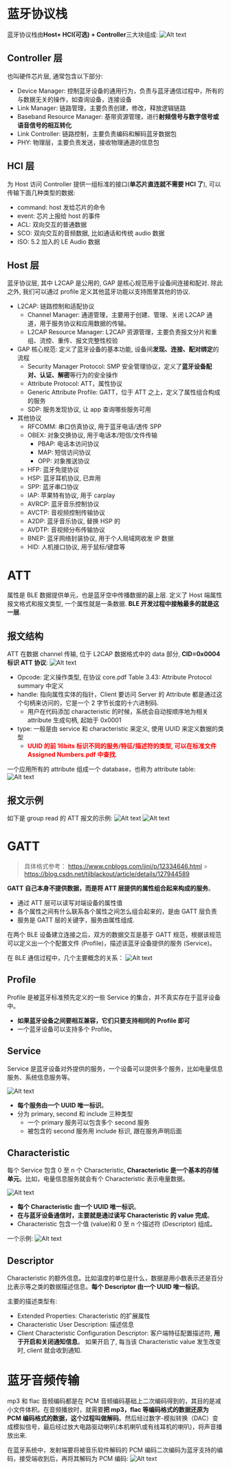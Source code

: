 # 蓝牙协议栈

蓝牙协议栈由**Host+ HCI(可选) + Controller**三大块组成:
![Alt text](2_gatt.assets/image-2.png)

## Controller 层

也叫硬件芯片层, 通常包含以下部分:

- Device Manager: 控制蓝牙设备的通用行为，负责与蓝牙通信过程中，所有的与数据无关的操作，如查询设备，连接设备
- Link Manager: 链路管理，主要负责创建，修改，释放逻辑链路
- Baseband Resource Manager: 基带资源管理，进行**射频信号与数字信号或语音信号的相互转化**
- Link Controller: 链路控制，主要负责编码和解码蓝牙数据包
- PHY: 物理层，主要负责发送，接收物理通道的信息包

## HCI 层

为 Host 访问 Controller 提供一组标准的接口(**单芯片直连就不需要 HCI 了**), 可以传输下面几种类型的数据:

- command: host 发给芯片的命令
- event: 芯片上报给 host 的事件
- ACL: 双向交互的普通数据
- SCO: 双向交互的音频数据, 比如通话和传统 audio 数据
- ISO: 5.2 加入的 LE Audio 数据

## Host 层

蓝牙协议层, 其中 L2CAP 是公用的, GAP 是核心规范用于设备间连接和配对. 除此之外, 我们可以通过 profile 定义其他蓝牙功能以支持图里其他的协议.

- L2CAP: 链路控制和适配协议
  - Channel Manager: 通道管理，主要用于创建、管理、关闭 L2CAP 通道，用于服务协议和应用数据的传输。
  - L2CAP Resource Manager: L2CAP 资源管理，主要负责报文分片和重组、流控、重传、报文完整性校验
- GAP 核心规范: 定义了蓝牙设备的基本功能, 设备间**发现、连接、配对绑定**的流程
  - Security Manager Protocol: SMP 安全管理协议，定义了**蓝牙设备配对、认证、解密**等行为的安全操作
  - Attribute Protocol: ATT，属性协议
  - Generic Attribute Profile: GATT，位于 ATT 之上，定义了属性组合构成的服务
  - SDP: 服务发现协议, 让 app 查询哪些服务可用
- 其他协议
  - RFCOMM: 串口仿真协议, 用于蓝牙电话/透传 SPP
  - OBEX: 对象交换协议, 用于电话本/短信/文件传输
    - PBAP: 电话本访问协议
    - MAP: 短信访问协议
    - OPP: 对象推送协议
  - HFP: 蓝牙免提协议
  - HSP: 蓝牙耳机协议, 已弃用
  - SPP: 蓝牙串口协议
  - IAP: 苹果特有协议, 用于 carplay
  - AVRCP: 蓝牙音乐控制协议
  - AVCTP: 音视频控制传输协议
  - A2DP: 蓝牙音乐协议, 替换 HSP 的
  - AVDTP: 音视频分布传输协议
  - BNEP: 蓝牙网络封装协议, 用于个人局域网收发 IP 数据
  - HID: 人机接口协议, 用于鼠标/键盘等

# ATT

属性是 BLE 数据提供单元，也是蓝牙空中传播数据的最上层. 定义了 Host 端属性报文格式和报文类型, 一个属性就是一条数据. **BLE 开发过程中接触最多的就是这一层**.

## 报文结构

ATT 在数据 channel 传输, 位于 L2CAP 数据格式中的 data 部分, **CID=0x0004 标识 ATT 协议**:
![Alt text](2_gatt.assets/image-21.png)

- Opcode: 定义操作类型, 在协议 core.pdf Table 3.43: Attribute Protocol summary 中定义
- handle: 指向属性实体的指针，Client 要访问 Server 的 Attribute 都是通过这个句柄来访问的，它是一个 2 字节长度的十六进制码.
  - 用户在代码添加 characteristic 的时候，系统会自动按顺序地为相关 attribute 生成句柄, 起始于 0x0001
- type: 一般是由 service 和 characteristic 来定义, 使用 UUID 来定义数据的类型
  - **<font color="red">UUID 的前 16bits 标识不同的服务/特征/描述符的类型, 可以在标准文件 Assigned Numbers.pdf 中查找</font>**.

一个应用所有的 attribute 组成一个 database，也称为 attribute table:
![Alt text](2_gatt.assets/image-3.png)

## 报文示例

如下是 group read 的 ATT 报文的示例:
![Alt text](2_gatt.assets/image.png)
![Alt text](2_gatt.assets/image-1.png)

# GATT

> 具体格式参考： https://www.cnblogs.com/iini/p/12334646.html > https://blog.csdn.net/tilblackout/article/details/127944589

**GATT 自己本身不提供数据，而是将 ATT 层提供的属性组合起来构成的服务**。

- 通过 ATT 层可以读写对端设备的属性值
- 各个属性之间有什么联系各个属性之间怎么组合起来的，是由 GATT 层负责
- 服务是 GATT 层的关键字，服务由属性组成.

在两个 BLE 设备建立连接之后，双方的数据交互是基于 GATT 规范，根据该规范可以定义出一个个配置文件 (Profile)，描述该蓝牙设备提供的服务 (Service)。

在 BLE 通信过程中，几个主要概念的关系：
![Alt text](2_gatt.assets/image-8.png)

## Profile

Profile 是被蓝牙标准预先定义的一些 Service 的集合，并不真实存在于蓝牙设备中。

- **如果蓝牙设备之间要相互兼容，它们只要支持相同的 Profile 即可**
- 一个蓝牙设备可以支持多个 Profile。

## Service

Service 是蓝牙设备对外提供的服务，一个设备可以提供多个服务，比如电量信息服务、系统信息服务等。

![Alt text](2_gatt.assets/image-5.png)

- **每个服务由一个 UUID 唯一标识**。
- 分为 primary, second 和 include 三种类型
  - 一个 primary 服务可以包含多个 second 服务
  - 被包含的 second 服务用 include 标识, 跟在服务声明后面

## Characteristic

每个 Service 包含 0 至 n 个 Characteristic, **Characteristic 是一个基本的存储单元**。比如，电量信息服务就会有个 Characteristic 表示电量数据。

![Alt text](2_gatt.assets/image-6.png)

- **每个 Characteristic 由一个 UUID 唯一标识**。
- **在与蓝牙设备通信时，主要就是通过读写 Characteristic 的 value 完成**。
- Characteristic 包含一个值 (value)和 0 至 n 个描述符 (Descriptor) 组成。

一个示例:
![Alt text](2_gatt.assets/image-4.png)

## Descriptor

Characteristic 的额外信息。比如温度的单位是什么，数据是用小数表示还是百分比表示等之类的数据描述信息。**每个 Descriptor 由一个 UUID 唯一标识**。

主要的描述类型有:

- Extended Properties: Characteristic 的扩展属性
- Characteristic User Description: 描述信息
- Client Characteristic Configuration Descriptor: 客户端特征配置描述符, **用于开启和关闭通知信息**。 如果开启了, 每当该 Characteristic value 发生改变时, client 就会收到通知.

# 蓝牙音频传输

mp3 和 flac 音频编码都是在 PCM 音频编码基础上二次编码得到的，其目的是减小文件体积。在音频播放时，就需要**把 mp3，flac 等编码格式的数据还原为 PCM 编码格式的数据，这个过程叫做解码**。然后经过数字-模拟转换（DAC）变成模拟信号，最后经过放大电路驱动喇叭(本机喇叭或有线耳机的喇叭)，将声音播放出来.

在蓝牙系统中，发射端要将被音乐软件解码的 PCM 编码二次编码为蓝牙支持的编码，接受端收到后，再将其解码为 PCM 编码:
![Alt text](2_gatt.assets/image-19.png)
